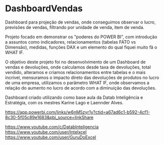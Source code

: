 # DashboardVendas

Dashboard para projeção de vendas, onde conseguimos observar o lucro, previsões de vendas, filtrando por unidade de venda, item de venda.

Projeto focado em demonstrar os "poderes do POWER BI", com introdução a assuntos como indicadores, relacionamentos (tabelas FATO vs Dimensão), medidas, funções DAX e um elemento do qual fiquei muito fã o WHAT IF.

O objetivo deste projeto foi no desenvolvimento de um Dashboard de vendas e devoluções, onde calculamos desde taxa de devoluções, total vendido, alteramos e criamos relacionamentos entre tabelas e o mais incrível, mensuramos o impacto direto das devoluções de produtos no lucro de uma empresa, utilizamos o parâmetro WHAT IF, onde observamos a relação do aumento no lucro de acordo com a diminuição das devoluções.


Dashboard criado utilizando como base aula da Datab Inteligência e Estratégia, com os mestres Karine Lago e Laennder Alves.

https://app.powerbi.com/links/w6nM5zyr1y?ctid=a67ad6c1-b592-4cf1-8c30-5f05c89e1683&pbi_source=linkShare

https://www.youtube.com/c/DatabInteligencia
https://www.youtube.com/user/Intelxcel
https://www.youtube.com/user/GuruDoExcel
